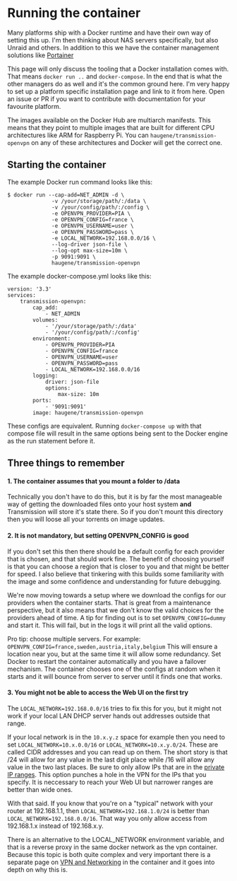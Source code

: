 # Running the container

Many platforms ship with a Docker runtime and have their own way of setting this up.
I'm then thinking about NAS servers specifically, but also Unraid and others. In addition to this we have
the container management solutions like [Portainer](https://www.portainer.io/)

This page will only discuss the tooling that a Docker installation comes with. That means `docker run ..`
and `docker-compose`. In the end that is what the other managers do as well and it's the common ground here.
I'm very happy to set up a platform specific installation page and link to it from here.
Open an issue or PR if you want to contribute with documentation for your favourite platform.


The images available on the Docker Hub are multiarch manifests. This means that they point to multiple images
that are built for different CPU architectures like ARM for Raspberry Pi. You can `haugene/transmission-openvpn`
on any of these architectures and Docker will get the correct one.

## Starting the container

The example Docker run command looks like this:

```
$ docker run --cap-add=NET_ADMIN -d \
              -v /your/storage/path/:/data \
              -v /your/config/path/:/config \
              -e OPENVPN_PROVIDER=PIA \
              -e OPENVPN_CONFIG=france \
              -e OPENVPN_USERNAME=user \
              -e OPENVPN_PASSWORD=pass \
              -e LOCAL_NETWORK=192.168.0.0/16 \
              --log-driver json-file \
              --log-opt max-size=10m \
              -p 9091:9091 \
              haugene/transmission-openvpn
```

The example docker-compose.yml looks like this:

```
version: '3.3'
services:
    transmission-openvpn:
        cap_add:
            - NET_ADMIN
        volumes:
            - '/your/storage/path/:/data'
            - '/your/config/path/:/config'
        environment:
            - OPENVPN_PROVIDER=PIA
            - OPENVPN_CONFIG=france
            - OPENVPN_USERNAME=user
            - OPENVPN_PASSWORD=pass
            - LOCAL_NETWORK=192.168.0.0/16
        logging:
            driver: json-file
            options:
                max-size: 10m
        ports:
            - '9091:9091'
        image: haugene/transmission-openvpn
```

These configs are equivalent. Running `docker-compose up` with that compose file will result in
the same options being sent to the Docker engine as the run statement before it.

## Three things to remember

#### 1. The container assumes that you mount a folder to /data

Technically you don't have to do this, but it is by far the most manageable way of getting
the downloaded files onto your host system **and** Transmission will store it's state there.
So if you don't mount this directory then you will loose all your torrents on image updates.

#### 2. It is not mandatory, but setting OPENVPN_CONFIG is good

If you don't set this then there should be a default config for each provider that is chosen, and that should work fine.
The benefit of choosing yourself is that you can choose a region that is closer to you and that might be better for speed.
I also believe that tinkering with this builds some familiarity with the image and some confidence and understanding for future debugging.

We're now moving towards a setup where we download the configs for our providers when the container starts.
That is great from a maintenance perspective, but it also means that we don't know the valid choices for the providers ahead of time.
A tip for finding out is to set `OPENVPN_CONFIG=dummy` and start it. This will fail, but in the logs it will print all the valid options.

Pro tip: choose multiple servers. For example: `OPENVPN_CONFIG=france,sweden,austria,italy,belgium`
This will ensure a location near you, but at the same time it will allow some redundancy. Set Docker to restart the container
automatically and you have a failover mechanism. The container chooses one of the configs at random when it starts and it will bounce
from server to server until it finds one that works.

#### 3. You might not be able to access the Web UI on the first try

The `LOCAL_NETWORK=192.168.0.0/16` tries to fix this for you, but it might not work if your local LAN DHCP server hands out addresses outside that range.

If your local network is in the `10.x.y.z` space for example then you need to set `LOCAL_NETWORK=10.x.0.0/16` or `LOCAL_NETWORK=10.x.y.0/24`.
These are called CIDR addresses and you can read up on them. The short story is that /24 will allow for any value in the last digit place
while /16 will allow any value in the two last places. Be sure to only allow IPs that are in the [private IP ranges](https://en.wikipedia.org/wiki/Private_network).
This option punches a hole in the VPN for the IPs that you specify. It is neccessary to reach your Web UI but narrower ranges are better than wide ones.

With that said. If you know that you're on a "typical" network with your router at 192.168.1.1, then `LOCAL_NETWORK=192.168.1.0/24` is better than `LOCAL_NETWORK=192.168.0.0/16`. That way you only allow access from 192.168.1.x instead of 192.168.x.y.

There is an alternative to the LOCAL_NETWORK environment variable, and that is a reverse proxy in the same docker network as the vpn container.
Because this topic is both quite complex and very important there is a separate page on [VPN and Networking](vpn-networking.md) in the container and it goes into depth on why this is.
